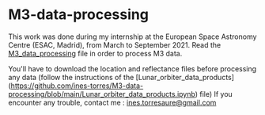 # M3-data-processing

This work was done during my internship at the European Space Astronomy Centre (ESAC, Madrid), from March to September 2021.
Read the [M3_data_processing](M3-data-processing/M3_data_processing.ipynb) file in order to process M3 data.

You'll have to download the location and reflectance files before processing any data (follow the instructions of the [Lunar_orbiter_data_products] (https://github.com/ines-torres/M3-data-processing/blob/main/Lunar_orbiter_data_products.ipynb) file)
If you encounter any trouble, contact me : ines.torresaure@gmail.com

